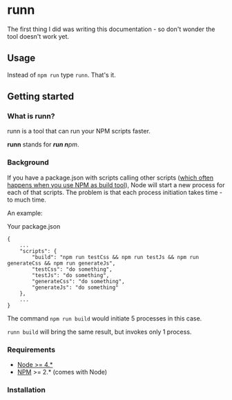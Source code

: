 # runn

The first thing I did was writing this documentation - so don't wonder the tool doesn't work yet.

## Usage

Instead of `npm run` type `runn`. That's it.

## Getting started

### What is runn?

runn is a tool that can run your NPM scripts faster.

**runn** stands for _**run n**pm_.

### Background

If you have a package.json with scripts calling other scripts ([which often happens when you use NPM as build tool](http://blog.keithcirkel.co.uk/how-to-use-npm-as-a-build-tool/)), Node will start a new process for each of that scripts.
The problem is that each process initiation takes time - to much time.
 
An example:

Your package.json

    {
        ...
        "scripts": {
            "build": "npm run testCss && npm run testJs && npm run generateCss && npm run generateJs",
            "testCss": "do something",
            "testJs": "do something",
            "generateCss": "do something",
            "generateJs": "do something"
        },
        ...
    }

The command `npm run build` would initiate 5 processes in this case.

`runn build` will bring the same result, but invokes only 1 process. 

### Requirements

* [Node >= 4.*](https://nodejs.org)
* [NPM](https://www.npmjs.com/) >= 2.* (comes with Node)

### Installation

